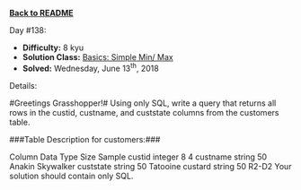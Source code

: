﻿<a href=https://github.com/hlais/Kata---a---Day><b>Back to README</b><a>

Day #138: 

* <b>Difficulty:</b> 8 kyu
* <b>Solution Class:</b> [Basics: Simple Min/ Max](Select%20Columns.sql)
* <b>Solved:</b> Wednesday, June 13<sup>th</sup>, 2018

Details:

#Greetings Grasshopper!# Using only SQL, write a query that returns all rows in the custid, custname, and custstate columns from the customers table.

###Table Description for customers:###

Column	Data Type	Size	Sample
custid	integer	8	4
custname	string	50	Anakin Skywalker
custstate	string	50	Tatooine
custard	string	50	R2-D2
Your solution should contain only SQL.
